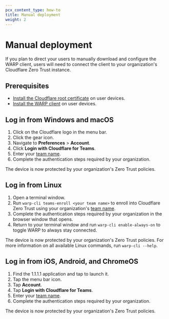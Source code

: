 ```yaml
---
pcx_content_type: how-to
title: Manual deployment
weight: 2
---
```


# Manual deployment

If you plan to direct your users to manually download and configure the WARP client, users will need to connect the client to your organization's Cloudflare Zero Trust instance.

## Prerequisites

* [Install the Cloudflare root certificate](/cloudflare-one/connections/connect-devices/warp/install-cloudflare-cert/) on user devices.
* [Install the WARP client](/warp-client/get-started/) on user devices.

## Log in from Windows and macOS

1. Click on the Cloudflare logo in the menu bar.
2. Click the gear icon.
3. Navigate to **Preferences** > **Account**.
4. Click **Login with Cloudflare for Teams**.
5. Enter your [team name](/cloudflare-one/glossary/#team-name).
6. Complete the authentication steps required by your organization.

The device is now protected by your organization's Zero Trust policies.

## Log in from Linux

1. Open a terminal window.
2. Run `warp-cli teams-enroll <your team name>` to enroll into Cloudflare Zero Trust using your organization's [team name](/cloudflare-one/glossary/#team-name).
3. Complete the authentication steps required by your organization in the browser window that opens.
4. Return to your terminal window and run `warp-cli enable-always-on` to toggle WARP to always stay connected.

The device is now protected by your organization's Zero Trust policies. For more information on all available Linux commands, run `warp-cli --help`.

## Log in from iOS, Android, and ChromeOS

1. Find the 1.1.1.1 application and tap to launch it.
2. Tap the menu bar icon.
3. Tap **Account**.
4. Tap **Login with Cloudflare for Teams**.
5. Enter your [team name](/cloudflare-one/glossary/#team-name).
6. Complete the authentication steps required by your organization.

The device is now protected by your organization's Zero Trust policies.
